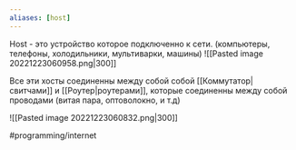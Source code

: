 ```yaml
---
aliases: [host]
---
```

Host - это устройство которое подключенно к сети. (компьютеры, телефоны, холодильники, мультиварки, машины)
![[Pasted image 20221223060958.png|300]]

Все эти хосты соединенны между собой собой [[Коммутатор|свитчами]] и [[Роутер|роутерами]], которые соединенны между собой проводами (витая пара, оптоволокно, и т.д)

![[Pasted image 20221223060832.png|300]]

#programming/internet  